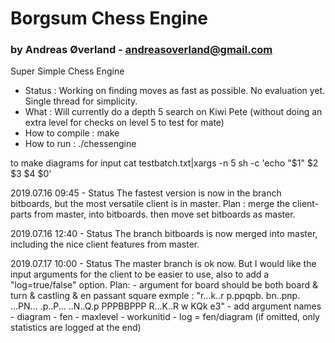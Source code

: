 # Borgsum Chess Engine
### by Andreas Øverland - andreasoverland@gmail.com


Super Simple Chess Engine

- Status : Working on finding moves as fast as possible. No evaluation yet. Single thread for simplicity.
- What : Will currently do a depth 5 search on Kiwi Pete (without doing an extra level for checks on level 5 to test for mate)
- How to compile : make
- How to run : ./chessengine

to make diagrams for input
cat testbatch.txt|xargs -n 5  sh -c 'echo \"$1\" $2 $3 $4 $0'  

2019.07.16 09:45 - Status
	The fastest version is now in the branch bitboards, but the most versatile client is in master.
	Plan : merge the client-parts from master, into bitboards. then move set bitboards as master.

2019.07.16 12:40 - Status
	The branch bitboards is now merged into master, including the nice client features from master.

2019.07.17 10:00 - Status
	The master branch is ok now. But I would like the input arguments for the client to be easier to use, also to add a "log=true/false" option.
	Plan:
		- argument for board should be both board & turn & castling & en passant square
		  exmple : "r...k..r p.ppqpb. bn..pnp. ...PN... .p..P... ..N..Q.p PPPBBPPP R...K..R w KQk e3"
		- add argument names
		  - diagram
		  - fen
		  - maxlevel
		  - workunitid
		  - log = fen/diagram (if omitted, only statistics are logged at the end)
